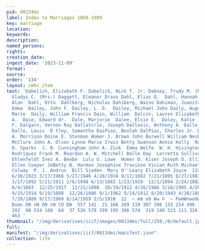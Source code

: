 ```yaml
---
pid: 00134mi
label: Index to Marriages 1869-1989
key: marriage
location: 
keywords: 
description: 
named_persons: 
rights: 
creation_date: 
ingest_date: '2023-11-09'
format: 
source: 
order: '134'
layout: cmhc_item
text: 'Dabelich, Elizabeth F. Dabelich, Nick T. Jr. Dabney, Trudy M. (Mrs. ) Dade,
  Gladys C. (Mrs.) Daggett, Eleanor Dravo Dahl, Elias Q.  Dahl, Hannah  Dahl, Keith
  Alan  Dahl, Otto  Dahlberg, Nicholas Dahiberg, Waino Dahiman, Juanita Dailey, Emma  Dailey,
  Emma  Dailey, John F. Dailey, L. D.  Dailey, Michael John Daily, Augusta J. Daily,
  Marie  Daily, William Francis Dain, William  Dalcin, Lauren Elizabeth Dale, Delbert
  A.  Daie, Edward dr.  Dale, Marjorie  Dalee, Elsie E.  Daley, Katie  Daley, Thomas
  F. Dalgarn, Vernon Ray Dallatcrie, Joseph Dallavis, Anthony A. Dalle, Carmosina
  Dalle, Louis  D tley, Samantha DaiPiaz, Beulah DalPiaz, Charles Jr. Dalrymple, Seymour  Charles
  A. Morrison Doine E. Stenman Homer J. Brown John Burwell William Nesbit Mary E.
  McClure John A. Olson Lynne Marie Irwin Betty Swanson Annie Kelly  Rosie Macki  Dewey
  D. Sparks  J. B. Cunningham John A. Zink  Emma Wolfe  W. H. Hisington Regina Dene
  Rodriquez Frank M. Reardon A. W. Mitchell Belle Day  Lorretta Sullivan Kenneth Charles
  Ehlenfeldt Inez A. Beebe  Lulu U. Lowe  Homer D. Kiser Joseph O. Elliott J. H. Goodrich
  Ellen Cooper JoBetty B. Harmon Josephine Travison Vivian Ruth Michael Curcio Frankie
  Colway  P. J. Andrus  Bill Sjoden  Mary O''Leary Elizabeth Joyce  124  12/31/1913
  6/30/1923 3/17/1966 5/27/1946 4/28/1934 9/17/1882 7/21/1895 8/27/1983  12/24/1900
  3/17/1892 5/21/1911 2/6/1948 6/13/1882 1/23/1919  12/1/1894 2/24/1882 9/10/1976
  8/4/1883  12/25/1917  12/21/1898  10/19/1912 4/26/1986 3/16/1905 4/26/1902 4/9/1936
  9/15/1914 9/19/1888  12/26/1886 9/1/1962 9/14/1912 8/20/1943 4/30/1887 3/1/1884
  7/28/1880 9/17/1960 8/14/1959 2/5/1910  12  — mm oO Ww ©  — PwmWnwoOwWoOoOn DD “sw  —
  Doan ON nN ON nN CO DW  557 141  21 166 269 119 307 396 133 254 496 198 108  84
  282  98 534 160  64  37 526 578 299 195 306 574  319 249 523 111 326 192  102 15
  463 '
thumbnail: "/img/derivatives/iiif/images/00134mi/full/250,/0/default.jpg"
full: 
manifest: "/img/derivatives/iiif/00134mi/manifest.json"
collection: life
---
```

